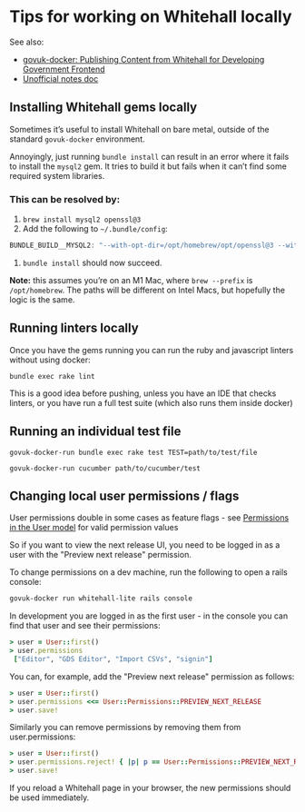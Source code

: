 # Tips for working on Whitehall locally

See also:

- [govuk-docker: Publishing Content from Whitehall for Developing Government Frontend](https://docs.publishing.service.gov.uk/repos/govuk-docker/how-tos/publishing-content-on-whitehall.html)
- [Unofficial notes doc](https://docs.google.com/document/d/1PnZwCGjtgsvArzGGcLM102F2jctFi1J0NwI6WdBLem8/edit)

## Installing Whitehall gems locally

Sometimes it’s useful to install Whitehall on bare metal, outside of the standard `govuk-docker` environment.

Annoyingly, just running `bundle install` can result in an error where it fails to install the `mysql2` gem. It tries to build it but fails when it can’t find some required system libraries.

### This can be resolved by:

1. `brew install mysql2 openssl@3`
2. Add the following to `~/.bundle/config`:

```jsx
BUNDLE_BUILD__MYSQL2: "--with-opt-dir=/opt/homebrew/opt/openssl@3 --with-ldflags=-L/opt/homebrew/Cellar/zstd/1.5.2/lib"
```

1. `bundle install` should now succeed.

**Note:** this assumes you’re on an M1 Mac, where `brew --prefix` is `/opt/homebrew`. The paths will be different on Intel Macs, but hopefully the logic is the same.

## Running linters locally

Once you have the gems running you can run the ruby and javascript linters without using docker:

```
bundle exec rake lint
```

This is a good idea before pushing, unless you have an IDE that checks linters, or you have run a full test suite (which also runs them inside docker)

## Running an individual test file

```
govuk-docker-run bundle exec rake test TEST=path/to/test/file
```

```
govuk-docker-run cucumber path/to/cucumber/test
```

## Changing local user permissions / flags

User permissions double in some cases as feature flags - see [Permissions in the User model](https://github.com/alphagov/whitehall/blob/main/app/models/user.rb#LL16C7-L16C7) for valid permission values

So if you want to view the next release UI, you need to be logged in as a user with the "Preview next release" permission.

To change permissions on a dev machine, run the following to open a rails console:

```bash
govuk-docker run whitehall-lite rails console
```

In development you are logged in as the first user - in the console you can find that user and see their permissions:

```rb
> user = User::first()
> user.permissions
 ["Editor", "GDS Editor", "Import CSVs", "signin"]
```

You can, for example, add the "Preview next release" permission as follows:

```rb
> user = User::first()
> user.permissions <<= User::Permissions::PREVIEW_NEXT_RELEASE
> user.save!
```

Similarly you can remove permissions by removing them from user.permissions:

```rb
> user = User::first()
> user.permissions.reject! { |p| p == User::Permissions::PREVIEW_NEXT_RELEASE }
> user.save!
```

If you reload a Whitehall page in your browser, the new permissions should be used immediately.
